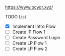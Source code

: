 https://www.ocyor.xyz/

TODO List

- [x] Implement Intro Flow
- [ ] Create IP Flow 1
- [ ] Create Password Login
- [ ] Create LP Flow 1
- [ ] Create LP Flow 2
